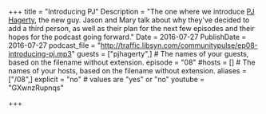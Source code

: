 +++
title = "Introducing PJ"
Description = "The one where we introduce [PJ Hagerty](https://twitter.com/aspleenic), the new guy. Jason and Mary talk about why they've decided to add a third person, as well as their plan for the next few episodes and their hopes for the podcast going forward."
Date = 2016-07-27
PublishDate = 2016-07-27
podcast_file = "http://traffic.libsyn.com/communitypulse/ep08-introducing-pj.mp3"
guests = ["pjhagerty",] # The names of your guests, based on the filename without extension.
episode = "08"
#hosts = [] # The names of your hosts, based on the filename without extension.
aliases = ["/08",]
explicit = "no" # values are "yes" or "no"
youtube = "GXwnzRupnqs"

+++

